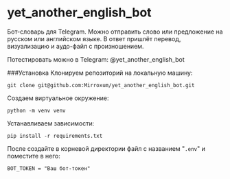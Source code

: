 # yet_another_english_bot

Бот-словарь для Telegram. Можно отправить слово или предложение на русском или английском языке. В ответ пришлёт перевод, визуализацию и аудо-файл с произношением.

Потестировать можно в Telegram:
@yet_another_english_bot

###Установка
Клонируем репозиторий на локальную машину:

```
git clone git@github.com:Mirroxum/yet_another_english_bot.git
```

Создаем виртуальное окружение:

```
python -m venv venv
```

Устанавливаем зависимости:

```
pip install -r requirements.txt
```
После создайте в корневой директории файл с названием "```.env```" и поместите в него:
```
BOT_TOKEN = "Ваш бот-токен"

```
